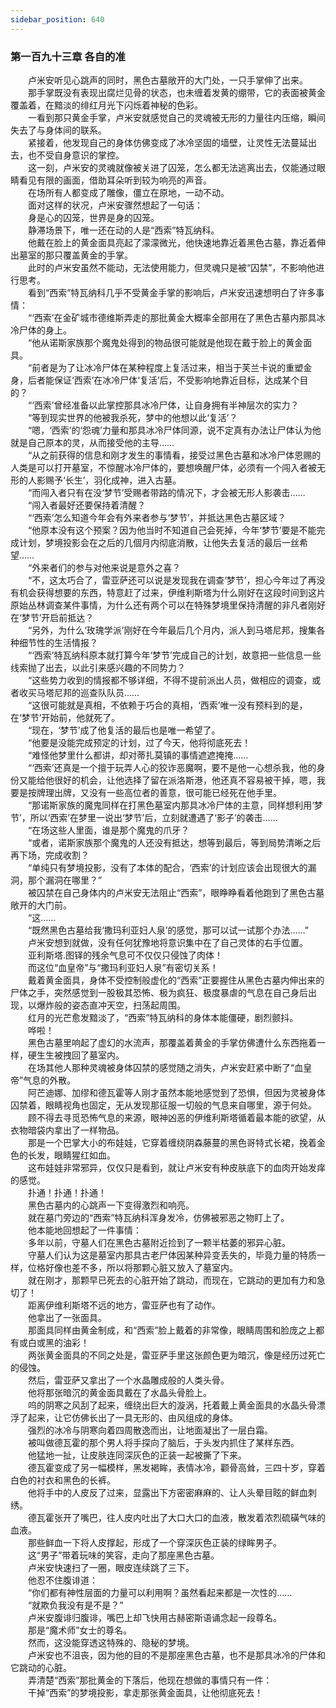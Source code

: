 ```yaml
---
sidebar_position: 640
---
```

### 第一百九十三章 各自的准  


　　卢米安听见心跳声的同时，黑色古墓敞开的大门处，一只手掌伸了出来。  
　　那手掌既没有表现出腐烂见骨的状态，也未缠着发黄的绷带，它的表面被黄金覆盖着，在黯淡的绯红月光下闪烁着神秘的色彩。  
　　一看到那只黄金手掌，卢米安就感觉自己的灵魂被无形的力量往内压缩，瞬间失去了与身体间的联系。  
　　紧接着，他发现自己的身体仿佛变成了冰冷坚固的墙壁，让灵性无法蔓延出去，也不受自身意识的掌控。  
　　这一刻，卢米安的灵魂就像被关进了囚笼，怎么都无法逃离出去，仅能通过眼睛看见有限的画面，借助耳朵听到较为响亮的声音。  
　　在场所有人都变成了雕像，僵立在原地，一动不动。  
　　面对这样的状况，卢米安骤然想起了一句话：  
　　身是心的囚笼，世界是身的囚笼。  
　　静滞场景下，唯一还在动的人是“西索”特瓦纳科。  
　　他戴在脸上的黄金面具亮起了濛濛微光，他快速地靠近着黑色古墓，靠近着伸出墓室的那只覆盖黄金的手掌。  
　　此时的卢米安虽然不能动，无法使用能力，但灵魂只是被“囚禁”，不影响他进行思考。  
　　看到“西索”特瓦纳科几乎不受黄金手掌的影响后，卢米安迅速想明白了许多事情：  
　　“‘西索’在金矿城市德维斯弄走的那批黄金大概率全部用在了黑色古墓内那具冰冷尸体的身上。  
　　“他从诺斯家族那个魔鬼处得到的物品很可能就是他现在戴于脸上的黄金面具。  
　　“前者是为了让冰冷尸体在某种程度上复活过来，相当于芙兰卡说的重塑金身，后者能保证‘西索’在冰冷尸体‘复活’后，不受影响地靠近目标，达成某个目的？  
　　“‘西索’曾经准备以此掌控那具冰冷尸体，让自身拥有半神层次的实力？  
　　“等到现实世界的他被我杀死，梦中的他想以此‘复活’？  
　　“嗯，‘西索’的‘怨魂’力量和那具冰冷尸体同源，说不定真有办法让尸体认为他就是自己原本的灵，从而接受他的主导……  
　　“从之前获得的信息和刚才发生的事情看，接受过黑色古墓和冰冷尸体恩赐的人类是可以打开墓室，不惊醒冰冷尸体的，要想唤醒尸体，必须有一个闯入者被无形的人影赐予‘长生’，羽化成神，进入古墓。  
　　“而闯入者只有在没‘梦节’受赐者带路的情况下，才会被无形人影袭击……  
　　“闯入者最好还要保持着清醒？  
　　“‘西索’怎么知道今年会有外来者参与‘梦节’，并抵达黑色古墓区域？  
　　“他原本没有这个预案？因为他当时不知道自己会死掉，今年‘梦节’要是不能完成计划，梦境投影会在之后的几個月内彻底消散，让他失去复活的最后一丝希望……  
　　“外来者们的参与对他来说是意外之喜？  
　　“不，这太巧合了，雷亚萨还可以说是发现我在调查‘梦节’，担心今年过了再没有机会获得想要的东西，特意赶了过来，伊维利斯塔为什么刚好在这段时间到这片原始丛林调查某件事情，为什么还有两个可以在特殊梦境里保持清醒的非凡者刚好在‘梦节’开启前抵达？  
　　“另外，为什么‘玫瑰学派’刚好在今年最后几个月内，派人到马塔尼邦，搜集各种细节性的生活情报？  
　　“‘西索’特瓦纳科原本就打算今年‘梦节’完成自己的计划，故意把一些信息一些线索抛了出去，以此引来感兴趣的不同势力？  
　　“这些势力收到的情报都不够详细，不得不提前派出人员，做相应的调查，或者收买马塔尼邦的巡查队队员……  
　　“这很可能就是真相，不依赖于巧合的真相，‘西索’唯一没有预料到的是，在‘梦节’开始前，他就死了。  
　　“现在，‘梦节’成了他复活的最后也是唯一希望了。  
　　“他要是没能完成预定的计划，过了今天，他将彻底死去！  
　　“难怪他梦里什么都讲，却对蒂扎莫镇的事情遮遮掩掩……  
　　“‘西索’还真是一个擅于玩弄人心的狡诈恶魔啊，要不是他一心想杀我，他的身份又能给他很好的机会，让他选择了留在派洛斯港，他还真不容易被干掉，嗯，我要是按牌理出牌，又没有一些高位者的善意，很可能已经死在他手里。  
　　“那诺斯家族的魔鬼同样在打黑色墓室内那具冰冷尸体的主意，同样想利用‘梦节’，所以‘西索’在梦里一说出‘梦节’后，立刻就遭遇了‘影子’的袭击……  
　　“在场这些人里面，谁是那个魔鬼的爪牙？  
　　“或者，诺斯家族那个魔鬼的人还没有抵达，想等到最后，等到局势清晰之后再下场，完成收割？  
　　“单纯只有梦境投影，没有了本体的配合，‘西索’的计划应该会出现很大的漏洞，那个漏洞在哪里？”  
　　被囚禁在自己身体内的卢米安无法阻止“西索”，眼睁睁看着他跑到了黑色古墓敞开的大门前。  
　　“这……  
　　“既然黑色古墓给我‘撒玛利亚妇人泉’的感觉，那可以试一试那个办法……”  
　　卢米安想到就做，没有任何犹豫地将意识集中在了自己灵体的右手位置。  
　　亚利斯塔.图铎的残余气息可不仅仅只侵蚀了肉体！  
　　而这位“血皇帝”与“撒玛利亚妇人泉”有密切关系！  
　　戴着黄金面具，身体不受控制般虚化的“西索”正要握住从黑色古墓内伸出来的尸体之手，突然感觉到一股极其恐怖、极为疯狂、极度暴虐的气息在自己身后出现，以爆炸般的姿态直冲天空，扫荡起周围。  
　　红月的光芒愈发黯淡了，“西索”特瓦纳科的身体本能僵硬，剧烈颤抖。  
　　哗啦！  
　　黑色古墓里响起了虚幻的水流声，那覆盖着黄金的手掌仿佛遭什么东西拖着一样，硬生生被拽回了墓室内。  
　　在场其他人那种灵魂被身体囚禁的感觉随之消失，卢米安赶紧中断了“血皇帝”气息的外散。  
　　阿芒迪娜、加缪和德瓦霍等人刚才虽然本能地感觉到了恐惧，但因为灵被身体囚禁着，眼睛视角也固定，无从发现那征服一切般的气息来自哪里，源于何处。  
　　顾不得去寻觅恐怖气息的来源，眼神凶恶的伊维利斯塔循着最本能的欲望，从衣物暗袋内拿出了一样物品。  
　　那是一个巴掌大小的布娃娃，它穿着缠绕阴森藤蔓的黑色哥特式长裙，挽着金色的长发，眼睛猩红如血。  
　　这布娃娃非常邪异，仅仅只是看到，就让卢米安有种皮肤底下的血肉开始发痒的感觉。  
　　扑通！扑通！扑通！  
　　黑色古墓内的心跳声一下变得激烈和响亮。  
　　就在墓门旁边的“西索”特瓦纳科浑身发冷，仿佛被邪恶之物盯上了。  
　　他本能地回想起了一件事情：  
　　多年以前，守墓人们在黑色古墓附近捡到了一颗半枯萎的邪异心脏。  
　　守墓人们认为这是墓室内那具古老尸体因某种异变丢失的，毕竟力量的特质一样，位格好像也差不多，所以将那颗心脏又放入了墓室内。  
　　就在刚才，那颗早已死去的心脏开始了跳动，而现在，它跳动的更加有力和急切了！  
　　距离伊维利斯塔不远的地方，雷亚萨也有了动作。  
　　他拿出了一张面具。  
　　那面具同样由黄金制成，和“西索”脸上戴着的非常像，眼睛周围和脸庞之上都有或白或黑的油彩！  
　　两张黄金面具的不同之处是，雷亚萨手里这张颜色更为暗沉，像是经历过死亡的侵蚀。  
　　然后，雷亚萨又拿出了一个水晶雕成般的人类头骨。  
　　他将那张暗沉的黄金面具戴在了水晶头骨脸上。  
　　呜的阴寒之风刮了起来，缠绕出巨大的漩涡，托着戴上黄金面具的水晶头骨漂浮了起来，让它仿佛长出了一具无形的、由风组成的身体。  
　　强烈的冰冷与阴寒向着四周散逸而出，让地面凝出了一层白霜。  
　　被叫做德瓦霍的那个男人将手探向了脑后，于头发内抓住了某样东西。  
　　他猛地一扯，让皮肤连同深灰色的正装一起被撕了下来。  
　　德瓦霍变成了另一幅模样，黑发褐眸，表情冰冷，颧骨高耸，三四十岁，穿着白色的衬衣和黑色的长裤。  
　　他将手中的人皮反了过来，显露出下方密密麻麻的、让人头晕目眩的鲜血刺绣。  
　　德瓦霍张开了嘴巴，往人皮内吐出了大口大口的血液，散发着浓烈硫磺气味的血液。  
　　那些鲜血一下将人皮撑起，形成了一个穿深灰色正装的绿眸男子。  
　　这“男子”带着玩味的笑容，走向了那座黑色古墓。  
　　卢米安快速扫了一圈，眼皮连续跳了三下。  
　　他忍不住腹诽道：  
　　“你们都有神性层面的力量可以利用啊？虽然看起来都是一次性的……  
　　“就欺负我没有是不是？”  
　　卢米安腹诽归腹诽，嘴巴上却飞快用古赫密斯语诵念起一段尊名。  
　　那是“魔术师”女士的尊名。  
　　然而，这没能穿透这特殊的、隐秘的梦境。  
　　卢米安也不沮丧，因为他的目的不是那座黑色古墓，也不是那具冰冷的尸体和它跳动的心脏。  
　　弄清楚“西索”那批黄金的下落后，他现在想做的事情只有一件：  
　　干掉“西索”的梦境投影，拿走那张黄金面具，让他彻底死去！  
